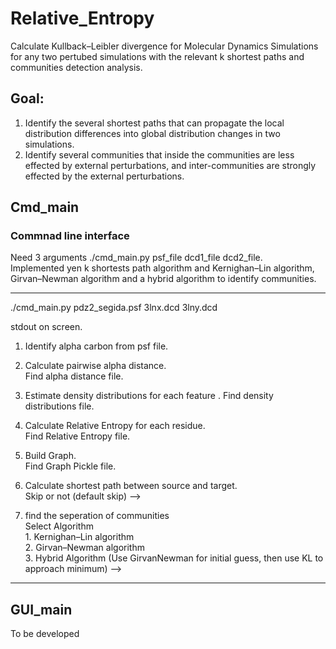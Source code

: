 # Relative_Entropy
Calculate Kullback–Leibler divergence for Molecular Dynamics Simulations for any two pertubed simulations with the relevant k shortest paths and communities detection analysis.

## Goal:
1. Identify the several shortest paths that can propagate the local distribution differences into global distribution changes in two simulations.  
2. Identify several communities that inside the communities are less effected by external perturbations, and inter-communities are strongly effected by the external perturbations. 

## Cmd_main  
### Commnad line interface  
Need 3 arguments ./cmd_main.py psf_file dcd1_file dcd2_file.    
Implemented yen k shortests path algorithm and Kernighan–Lin algorithm, Girvan–Newman algorithm and a hybrid algorithm to identify communities.    

------
./cmd_main.py pdz2_segida.psf 3lnx.dcd 3lny.dcd

stdout on screen.   
1. Identify alpha carbon from psf file.    
  
2. Calculate pairwise alpha distance.  
	Find alpha distance file.  

3. Estimate density distributions for each feature . 
	Find density distributions file.   

4. Calculate Relative Entropy for each residue.  
	Find Relative Entropy file.  

5. Build Graph.  
	 Find Graph Pickle file.  

6. Calculate shortest path between source and target.  
	 Skip or not (default skip) -->  
   
7. find the seperation of communities   
	 Select Algorithm    
		 1. Kernighan–Lin algorithm   
		 2. Girvan–Newman algorithm   
		 3. Hybrid Algorithm (Use GirvanNewman for initial guess, then use KL to approach minimum) -->   
------

## GUI_main
To be developed
